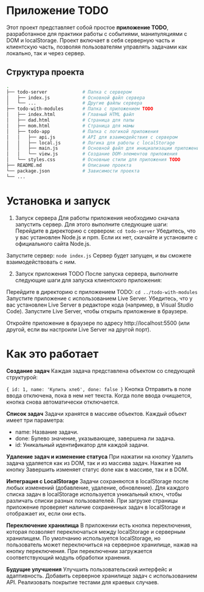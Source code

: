 # Приложение TODO

Этот проект представляет собой простое **приложение TODO**, разработанное для практики работы с событиями, манипуляциями с DOM и localStorage. Проект включает в себя серверную часть и клиентскую часть, позволяя пользователям управлять задачами как локально, так и через сервер.

## Структура проекта

```bash
.
├── todo-server             # Папка с сервером
│   ├── index.js            # Основной файл сервера
│   └── ...                 # Другие файлы сервера
├── todo-with-modules       # Папка с приложением TODO
│   ├── index.html          # Главный HTML файл
│   ├── dad.html            # Страница для папы
│   ├── mom.html            # Страница для мамы
│   ├── todo-app            # Папка с логикой приложения
│   │   ├── api.js          # API для взаимодействия с сервером
│   │   ├── local.js        # Логика для работы с localStorage
│   │   ├── main.js         # Основной файл для инициализации приложения
│   │   └── view.js         # Создание DOM-элементов приложения
│   └── styles.css          # Основные стили для приложения TODO
├── README.md               # Описание проекта
└── package.json            # Зависимости проекта
└── ...
```

# Установка и запуск

1. Запуск сервера
   Для работы приложения необходимо сначала запустить сервер. Для этого выполните следующие шаги:
   Перейдите в директорию с сервером: `cd todo-server`
   Убедитесь, что у вас установлен Node.js и npm. Если их нет, скачайте и установите с официального сайта Node.js.

Запустите сервер:
`node index.js`
Сервер будет запущен, и вы сможете взаимодействовать с ним.

2. Запуск приложения TODO
   После запуска сервера, выполните следующие шаги для запуска клиентского приложения:

Перейдите в директорию с приложением TODO:
`cd ../todo-with-modules`
Запустите приложение с использованием Live Server. Убедитесь, что у вас установлен Live Server в редакторе кода (например, в Visual Studio Code). Запустите Live Server, чтобы открыть приложение в браузере.

Откройте приложение в браузере по адресу http://localhost:5500 (или другой, если вы настроили Live Server на другой порт).

# Как это работает

**Создание задач**
Каждая задача представлена объектом со следующей структурой:

`{ id: 1, name: 'Купить хлеб', done: false }`
Кнопка Отправить в поле ввода отключена, пока в нем нет текста. Когда поле ввода очищается, кнопка снова автоматически отключается.

**Список задач**
Задачи хранятся в массиве объектов. Каждый объект имеет три параметра:

- name: Название задачи.
- done: Булево значение, указывающее, завершена ли задача.
- id: Уникальный идентификатор для каждой задачи.

**Удаление задач и изменение статуса**
При нажатии на кнопку Удалить задача удаляется как из DOM, так и из массива задач.
Нажатие на кнопку Завершить изменяет статус done как в массиве, так и в DOM.

**Интеграция с LocalStorage**
Задачи сохраняются в localStorage после любых изменений (добавление, удаление, обновление).
Для каждого списка задач в localStorage используется уникальный ключ, чтобы различать списки разных пользователей.
При загрузке страницы приложение проверяет наличие сохраненных задач в localStorage и отображает их, если они есть.

**Переключение хранилища**
В приложении есть кнопка переключения, которая позволяет переключаться между localStorage и серверным хранилищем.
По умолчанию используется localStorage, но пользователь может переключиться на серверное хранилище, нажав на кнопку переключения.
При переключении загружается соответствующий модуль обработки хранения.

**Будущие улучшения**
Улучшить пользовательский интерфейс и адаптивность.
Добавить серверное хранилище задач с использованием API.
Реализовать покрытие тестами для краевых случаев.
